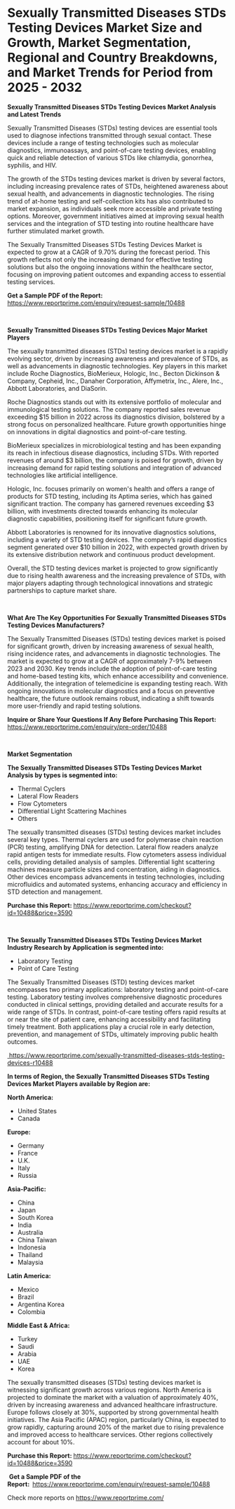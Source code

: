 <p><h1>Sexually Transmitted Diseases STDs Testing Devices Market Size and Growth, Market Segmentation, Regional and Country Breakdowns, and Market Trends for Period from 2025 -  2032</h1></p><p><strong>Sexually Transmitted Diseases STDs Testing Devices Market Analysis and Latest Trends</strong></p>
<p><p>Sexually Transmitted Diseases (STDs) testing devices are essential tools used to diagnose infections transmitted through sexual contact. These devices include a range of testing technologies such as molecular diagnostics, immunoassays, and point-of-care testing devices, enabling quick and reliable detection of various STDs like chlamydia, gonorrhea, syphilis, and HIV.</p><p>The growth of the STDs testing devices market is driven by several factors, including increasing prevalence rates of STDs, heightened awareness about sexual health, and advancements in diagnostic technologies. The rising trend of at-home testing and self-collection kits has also contributed to market expansion, as individuals seek more accessible and private testing options. Moreover, government initiatives aimed at improving sexual health services and the integration of STD testing into routine healthcare have further stimulated market growth.</p><p>The Sexually Transmitted Diseases STDs Testing Devices Market is expected to grow at a CAGR of 9.70% during the forecast period. This growth reflects not only the increasing demand for effective testing solutions but also the ongoing innovations within the healthcare sector, focusing on improving patient outcomes and expanding access to essential testing services.</p></p>
<p><strong>Get a Sample PDF of the Report:&nbsp;</strong> <a href="https://www.reportprime.com/enquiry/request-sample/10488?utm_campaign=2442&utm_medium=2&utm_source=Github&utm_content=ia&utm_term=20032025&utm_id=sexually-transmitted-diseases-stds-testing-devices">https://www.reportprime.com/enquiry/request-sample/10488</a></p>
<p>&nbsp;</p>
<p><strong>Sexually Transmitted Diseases STDs Testing Devices Major Market Players</strong></p>
<p><p>The sexually transmitted diseases (STDs) testing devices market is a rapidly evolving sector, driven by increasing awareness and prevalence of STDs, as well as advancements in diagnostic technologies. Key players in this market include Roche Diagnostics, BioMerieux, Hologic, Inc., Becton Dickinson & Company, Cepheid, Inc., Danaher Corporation, Affymetrix, Inc., Alere, Inc., Abbott Laboratories, and DiaSorin.</p><p>Roche Diagnostics stands out with its extensive portfolio of molecular and immunological testing solutions. The company reported sales revenue exceeding $15 billion in 2022 across its diagnostics division, bolstered by a strong focus on personalized healthcare. Future growth opportunities hinge on innovations in digital diagnostics and point-of-care testing.</p><p>BioMerieux specializes in microbiological testing and has been expanding its reach in infectious disease diagnostics, including STDs. With reported revenues of around $3 billion, the company is poised for growth, driven by increasing demand for rapid testing solutions and integration of advanced technologies like artificial intelligence.</p><p>Hologic, Inc. focuses primarily on women's health and offers a range of products for STD testing, including its Aptima series, which has gained significant traction. The company has garnered revenues exceeding $3 billion, with investments directed towards enhancing its molecular diagnostic capabilities, positioning itself for significant future growth.</p><p>Abbott Laboratories is renowned for its innovative diagnostics solutions, including a variety of STD testing devices. The company’s rapid diagnostics segment generated over $10 billion in 2022, with expected growth driven by its extensive distribution network and continuous product development.</p><p>Overall, the STD testing devices market is projected to grow significantly due to rising health awareness and the increasing prevalence of STDs, with major players adapting through technological innovations and strategic partnerships to capture market share.</p></p>
<p>&nbsp;</p>
<p><strong>What Are The Key Opportunities For Sexually Transmitted Diseases STDs Testing Devices Manufacturers?</strong></p>
<p><p>The Sexually Transmitted Diseases (STDs) testing devices market is poised for significant growth, driven by increasing awareness of sexual health, rising incidence rates, and advancements in diagnostic technologies. The market is expected to grow at a CAGR of approximately 7-9% between 2023 and 2030. Key trends include the adoption of point-of-care testing and home-based testing kits, which enhance accessibility and convenience. Additionally, the integration of telemedicine is expanding testing reach. With ongoing innovations in molecular diagnostics and a focus on preventive healthcare, the future outlook remains robust, indicating a shift towards more user-friendly and rapid testing solutions.</p></p>
<p><strong>Inquire or Share Your Questions If Any Before Purchasing This Report:</strong> <a href="https://www.reportprime.com/enquiry/pre-order/10488?utm_campaign=2442&utm_medium=2&utm_source=Github&utm_content=ia&utm_term=20032025&utm_id=sexually-transmitted-diseases-stds-testing-devices">https://www.reportprime.com/enquiry/pre-order/10488</a></p>
<p>&nbsp;</p>
<p><strong>Market Segmentation</strong></p>
<p><strong>The Sexually Transmitted Diseases STDs Testing Devices Market Analysis by types is segmented into:</strong></p>
<p><ul><li>Thermal Cyclers</li><li>Lateral Flow Readers</li><li>Flow Cytometers</li><li>Differential Light Scattering Machines</li><li>Others</li></ul></p>
<p><p>The sexually transmitted diseases (STDs) testing devices market includes several key types. Thermal cyclers are used for polymerase chain reaction (PCR) testing, amplifying DNA for detection. Lateral flow readers analyze rapid antigen tests for immediate results. Flow cytometers assess individual cells, providing detailed analysis of samples. Differential light scattering machines measure particle sizes and concentration, aiding in diagnostics. Other devices encompass advancements in testing technologies, including microfluidics and automated systems, enhancing accuracy and efficiency in STD detection and management.</p></p>
<p><strong>Purchase this Report:&nbsp;</strong><a href="https://www.reportprime.com/checkout?id=10488&price=3590&utm_campaign=2442&utm_medium=2&utm_source=Github&utm_content=ia&utm_term=20032025&utm_id=sexually-transmitted-diseases-stds-testing-devices">https://www.reportprime.com/checkout?id=10488&price=3590</a></p>
<p>&nbsp;</p>
<p><strong>The Sexually Transmitted Diseases STDs Testing Devices Market Industry Research by Application is segmented into:</strong></p>
<p><ul><li>Laboratory Testing</li><li>Point of Care Testing</li></ul></p>
<p><p>The Sexually Transmitted Diseases (STD) testing devices market encompasses two primary applications: laboratory testing and point-of-care testing. Laboratory testing involves comprehensive diagnostic procedures conducted in clinical settings, providing detailed and accurate results for a wide range of STDs. In contrast, point-of-care testing offers rapid results at or near the site of patient care, enhancing accessibility and facilitating timely treatment. Both applications play a crucial role in early detection, prevention, and management of STDs, ultimately improving public health outcomes.</p></p>
<p><a href="https://www.reportprime.com/sexually-transmitted-diseases-stds-testing-devices-r10488?utm_campaign=2442&utm_medium=2&utm_source=Github&utm_content=ia&utm_term=20032025&utm_id=sexually-transmitted-diseases-stds-testing-devices">&nbsp;https://www.reportprime.com/sexually-transmitted-diseases-stds-testing-devices-r10488</a></p>
<p><strong>In terms of Region, the Sexually Transmitted Diseases STDs Testing Devices Market Players available by Region are:</strong></p>
<p>
    <p> <strong> North America: </strong>
        <ul>
            <li>United States</li>
            <li>Canada</li>
        </ul>
        </p> 
    <p> <strong> Europe: </strong>
        <ul>
            <li>Germany</li>
            <li>France</li>
            <li>U.K.</li>
            <li>Italy</li>
            <li>Russia</li>
        </ul>
        </p> 
    <p> <strong> Asia-Pacific: </strong>
        <ul>
            <li>China</li>
            <li>Japan</li>
            <li>South Korea</li>
            <li>India</li>
            <li>Australia</li>
            <li>China Taiwan</li>
            <li>Indonesia</li>
            <li>Thailand</li>
            <li>Malaysia</li>
        </ul>
        </p> 
    <p> <strong> Latin America: </strong>
        <ul>
            <li>Mexico</li>
            <li>Brazil</li>
            <li>Argentina Korea</li>
            <li>Colombia</li>
        </ul>
        </p> 
    <p> <strong> Middle East & Africa: </strong>
        <ul>
            <li>Turkey</li>
            <li>Saudi</li>
            <li>Arabia</li>
            <li>UAE</li>
            <li>Korea</li>
        </ul>
    </p>
    </p>
<p><p>The sexually transmitted diseases (STDs) testing devices market is witnessing significant growth across various regions. North America is projected to dominate the market with a valuation of approximately 40%, driven by increasing awareness and advanced healthcare infrastructure. Europe follows closely at 30%, supported by strong governmental health initiatives. The Asia Pacific (APAC) region, particularly China, is expected to grow rapidly, capturing around 20% of the market due to rising prevalence and improved access to healthcare services. Other regions collectively account for about 10%.</p></p>
<p><strong>Purchase this Report: </strong><a href="https://www.reportprime.com/checkout?id=10488&price=3590&utm_campaign=2442&utm_medium=2&utm_source=Github&utm_content=ia&utm_term=20032025&utm_id=sexually-transmitted-diseases-stds-testing-devices">https://www.reportprime.com/checkout?id=10488&price=3590</a></p>
<p>&nbsp;<strong>Get a Sample PDF of the Report:&nbsp;&nbsp;</strong><a href="https://www.reportprime.com/enquiry/request-sample/10488?utm_campaign=2442&utm_medium=2&utm_source=Github&utm_content=ia&utm_term=20032025&utm_id=sexually-transmitted-diseases-stds-testing-devices">https://www.reportprime.com/enquiry/request-sample/10488</a></p>
<p><strong></strong></p>
<p>Check more reports on <a href="https://www.reportprime.com/?utm_campaign=2442&utm_medium=2&utm_source=Github&utm_content=ia&utm_term=20032025&utm_id=sexually-transmitted-diseases-stds-testing-devices">https://www.reportprime.com/</a></p>